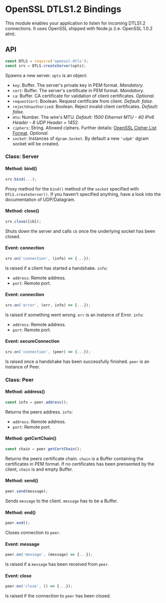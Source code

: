 # OpenSSL DTLS1.2 Bindings

This module enables your application to listen for incoming DTLS1.2 connections. It uses OpenSSL shipped with Node.js (i.e. OpenSSL 1.0.2 atm).

## API

```js
const DTLS = require('openssl-dtls');
const srv = DTLS.createServer(opts);
```

Spawns a new server. ```opts``` is an object:
 * ```key```: Buffer. The server's private key in PEM format. *Mandatory.*
 * ```cert```: Buffer. The server's certificate in PEM format. *Mandatory.*
 * ```ca```: Buffer. CA certificate for validation of client certificates. *Optional.*
 * ```requestCert```: Boolean. Request certificate from client. *Default: false.*
 * ```rejectUnauthorized```: Boolean. Reject invalid client certificates. *Default: false.*
 * ```mtu```: Number. The wire's MTU. *Default: 1500 Ethernet MTU - 40 IPv6 Header - 8 UDP Header = 1452.*
 * ```ciphers```: String. Allowed ciphers. Further details: [OpenSSL Cipher List Format](https://www.openssl.org/docs/man1.0.2/apps/ciphers.html#CIPHER-LIST-FORMAT). *Optional.*
 * ```socket```: Instances of ```dgram.Socket```. By default a new ```'udp6'``` dgram socket will be created.

### Class: Server

#### Method: bind()

```js
srv.bind(...);
```

Proxy method for the ```bind()``` method of the ```socket``` specified with ```DTLS.createServer()```. If you haven't specified anything, have a look into the documentation of UDP/Datagram.

#### Method: close()

```js
srv.close([cb]);
```

Shuts down the server and calls ```cb``` once the underlying socket has been closed.

#### Event: connection

```js
srv.on('connection', (info) => {...});
```

Is raised if a client has started a handshake. ```info```:
 * ```address```: Remote address.
 * ```port```: Remote port.

#### Event: connection

```js
srv.on('error', (err, info) => {...});
```

Is raised if something went wrong. ```err``` is an instance of Error. ```info```:
 * ```address```: Remote address.
 * ```port```: Remote port.

#### Event: secureConnection

```js
srv.on('connection', (peer) => {...});
```

Is raised once a handshake has been successfully finished. ```peer``` is an instance of Peer.


### Class: Peer

#### Method: address()

```js
const info = peer.address();
```

Returns the peers address. ```info```:
 * ```address```: Remote address.
 * ```port```: Remote port.

#### Method: getCertChain()

```js
const chain = peer.getCertChain();
```

Returns the peers certificate chain. ```chain``` is a Buffer containing the certificates in PEM format. If no certificates has been prensented by the client, ```chain``` is and empty Buffer.

#### Method: send()

```js
peer.send(message);
```

Sends ```message``` to the client. ```message``` has to be a Buffer.

#### Method: end()

```js
peer.end();
```

Closes connection to ```peer```.

#### Event: message

```js
peer.on('message', (message) => {...});
```

Is raised if a ```message``` has been received from ```peer```.


#### Event: close

```js
peer.on('close', () => {...});
```

Is raised if the connection to ```peer``` has been closed.
